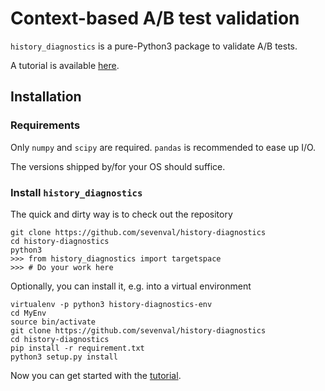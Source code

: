 # Context-based A/B test validation

`history_diagnostics` is a pure-Python3 package to validate A/B tests.

A tutorial is available [here](http://nbviewer.jupyter.org/github/sevenval/history-diagnostics/blob/development/tutorial.ipynb).

## Installation

### Requirements

Only `numpy` and `scipy` are required. `pandas` is recommended to ease up I/O.

The versions shipped by/for your OS should suffice.


### Install `history_diagnostics`

The quick and dirty way is to check out the repository
```
git clone https://github.com/sevenval/history-diagnostics
cd history-diagnostics
python3
>>> from history_diagnostics import targetspace
>>> # Do your work here
```

Optionally, you can install it, e.g. into a virtual environment
```
virtualenv -p python3 history-diagnostics-env
cd MyEnv
source bin/activate
git clone https://github.com/sevenval/history-diagnostics
cd history-diagnostics
pip install -r requirement.txt
python3 setup.py install
```

Now you can get started with the [tutorial](http://nbviewer.jupyter.org/github/sevenval/history-diagnostics/blob/development/tutorial.ipynb).
